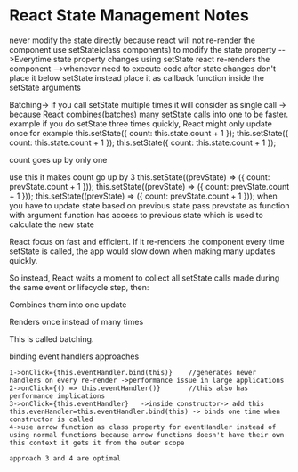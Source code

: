 # React State Management Notes

never modify the state directly because react will not re-render the component
use setState(class components) to modify the state property
    -->Everytime state property changes using setState react re-renders the component
    -->whenever need to execute code after state changes don't place it below setState instead place it as callback function inside the setState arguments

Batching->
if you call setState multiple times it will consider as single call ->
because React combines(batches) many setState calls into one to be faster.
    example if you do setState three times quickly, React might only update once
    for example
    this.setState({ count: this.state.count + 1 });
    this.setState({ count: this.state.count + 1 });
    this.setState({ count: this.state.count + 1 });

count goes up by only one

use this it makes count go up by 3
this.setState((prevState) => ({ count: prevState.count + 1 }));
this.setState((prevState) => ({ count: prevState.count + 1 }));
this.setState((prevState) => ({ count: prevState.count + 1 }));
when you have to update state based on previous state pass prevstate as function with argument
function has access to previous state which is used to calculate the new state

React focus on fast and efficient. If it re-renders the component every time setState is called, the app would slow down when making many updates quickly.

So instead, React waits a moment to collect all setState calls made during the same event or lifecycle step, then:

Combines them into one update

Renders once instead of many times

This is called batching.

binding event handlers approaches

    1->onClick={this.eventHandler.bind(this)}    //generates newer handlers on every re-render ->performance issue in large applications
    2->onClick={() => this.eventHandler()}       //this also has performance implications
    3->onClick={this.eventHandler}   ->inside constructor-> add this this.evenHandler=this.eventHandler.bind(this) -> binds one time when constructor is called
    4->use arrow function as class property for eventHandler instead of using normal functions because arrow functions doesn't have their own this context it gets it from the outer scope

    approach 3 and 4 are optimal